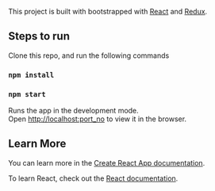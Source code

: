 This project is built with bootstrapped with [React](https://reactjs.org/) and [Redux](https://redux.js.org/).

## Steps to run

Clone this repo, and run the following commands

### `npm install`
### `npm start`
Runs the app in the development mode.<br>
Open [http://localhost:port_no](#) to view it in the browser.







## Learn More

You can learn more in the [Create React App documentation](https://facebook.github.io/create-react-app/docs/getting-started).

To learn React, check out the [React documentation](https://reactjs.org/).

